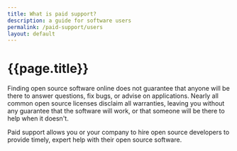 ```yaml
---
title: What is paid support?
description: a guide for software users
permalink: /paid-support/users
layout: default
---
```


# {{page.title}}

Finding open source software online does not guarantee that anyone will be there to answer questions, fix bugs, or advise on applications.  Nearly all common open source licenses disclaim all warranties, leaving you without any guarantee that the software will work, or that someone will be there to help when it doesn't.

Paid support allows you or your company to hire open source developers to provide timely, expert help with their open source software.
